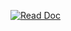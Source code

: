 [![Read Doc](https://media.ethicalads.io/media/images/2020/01/readthedocs-logo-fs8_k6Ps9wN.png)](https://yaqin-note.readthedocs.io/zh_CN/latest/#)